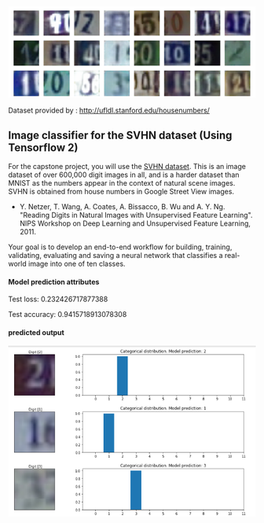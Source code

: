 ![](SVHN_logo.png)

Dataset provided by : http://ufldl.stanford.edu/housenumbers/
## Image classifier for the SVHN dataset (Using Tensorflow 2)

For the capstone project, you will use the [SVHN dataset](http://ufldl.stanford.edu/housenumbers/). This is an  image dataset of over 600,000 digit images in all, and is a harder dataset than MNIST as the numbers appear in the context of natural scene images. SVHN is obtained from house numbers in Google Street View images. 

* Y. Netzer, T. Wang, A. Coates, A. Bissacco, B. Wu and A. Y. Ng. "Reading Digits in Natural Images with Unsupervised Feature Learning". NIPS Workshop on Deep Learning and Unsupervised Feature Learning, 2011.

Your goal is to develop an end-to-end workflow for building, training, validating, evaluating and saving a neural network that classifies a real-world image into one of ten classes.

#### Model prediction attributes

Test loss: 0.232426717877388

Test accuracy: 0.9415718913078308

#### predicted output

![](SVHN_output.png)
